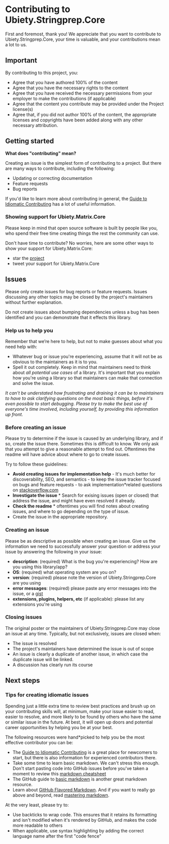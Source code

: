 # Contributing to Ubiety.Stringprep.Core

First and foremost, thank you! We appreciate that you want to contribute to Ubiety.Stringprep.Core, your time is valuable, and your contributions mean a lot to us.

## Important

By contributing to this project, you:

* Agree that you have authored 100% of the content
* Agree that you have the necessary rights to the content
* Agree that you have received the necessary permissions from your employer to make the contributions (if applicable)
* Agree that the content you contribute may be provided under the Project license(s)
* Agree that, if you did not author 100% of the content, the appropriate licenses and copyrights have been added along with any other necessary attribution.

## Getting started

**What does "contributing" mean?**

Creating an issue is the simplest form of contributing to a project. But there are many ways to contribute, including the following:

* Updating or correcting documentation
* Feature requests
* Bug reports

If you'd like to learn more about contributing in general, the [Guide to Idiomatic Contributing](https://github.com/jonschlinkert/idiomatic-contributing) has a lot of useful information.

### Showing support for Ubiety.Matrix.Core

Please keep in mind that open source software is built by people like you, who spend their free time creating things the rest the community can use.

Don't have time to contribute? No worries, here are some other ways to show your support for Ubiety.Matrix.Core:

* star the [project](https://github.com/ubiety/Ubiety.Matrix.Core)
* tweet your support for Ubiety.Matrix.Core

## Issues

Please only create issues for bug reports or feature requests. Issues discussing any other topics may be closed by the project's maintainers without further explanation.

Do not create issues about bumping dependencies unless a bug has been identified and you can demonstrate that it effects this library.

### Help us to help you

Remember that we’re here to help, but not to make guesses about what you need help with:

* Whatever bug or issue you're experiencing, assume that it will not be as obvious to the maintainers as it is to you.
* Spell it out completely. Keep in mind that maintainers need to think about _all potential use cases_ of a library. It's important that you explain how you're using a library so that maintainers can make that connection and solve the issue.

_It can't be understated how frustrating and draining it can be to maintainers to have to ask clarifying questions on the most basic things, before it's even possible to start debugging. Please try to make the best use of everyone's time involved, including yourself, by providing this information up front._

### Before creating an issue

Please try to determine if the issue is caused by an underlying library, and if so, create the issue there. Sometimes this is difficult to know. We only ask that you attempt to give a reasonable attempt to find out. Oftentimes the readme will have advice about where to go to create issues.

Try to follow these guidelines:

* **Avoid creating issues for implementation help** - It's much better for discoverability, SEO, and semantics - to keep the issue tracker focused on bugs and feature requests - to ask implementation*related questions on [stackoverflow.com][so]
* **Investigate the issue** * Search for exising issues (open or closed) that address the issue, and might have even resolved it already.
* **Check the readme** * oftentimes you will find notes about creating issues, and where to go depending on the type of issue.
* Create the issue in the appropriate repository.

### Creating an issue

Please be as descriptive as possible when creating an issue. Give us the information we need to successfully answer your question or address your issue by answering the following in your issue:

* **description**: (required) What is the bug you're experiencing? How are you using this library/app?
* **OS**: (required) what operating system are you on?
* **version**: (required) please note the version of Ubiety.Stringprep.Core are you using
* **error messages**: (required) please paste any error messages into the issue, or a [gist](https://gist.github.com/)
* **extensions, plugins, helpers, etc** (if applicable): please list any extensions you're using

### Closing issues

The original poster or the maintainers of Ubiety.Stringprep.Core may close an issue at any time. Typically, but not exclusively, issues are closed when:

* The issue is resolved
* The project's maintainers have determined the issue is out of scope
* An issue is clearly a duplicate of another issue, in which case the duplicate issue will be linked.
* A discussion has clearly run its course

## Next steps

### Tips for creating idiomatic issues

Spending just a little extra time to review best practices and brush up on your contributing skills will, at minimum, make your issue easier to read, easier to resolve, and more likely to be found by others who have the same or similar issue in the future. At best, it will open up doors and potential career opportunities by helping you be at your best.

The following resources were hand*picked to help you be the most effective contributor you can be:

* The [Guide to Idiomatic Contributing](https://github.com/jonschlinkert/idiomatic*contributing) is a great place for newcomers to start, but there is also information for experienced contributors there.
* Take some time to learn basic markdown. We can't stress this enough. Don't start pasting code into GitHub issues before you've taken a moment to review this [markdown cheatsheet](https://gist.github.com/jonschlinkert/5854601)
* The GitHub guide to [basic markdown](https://help.github.com/articles/markdown*basics/) is another great markdown resource.
* Learn about [GitHub Flavored Markdown](https://help.github.com/articles/github*flavored*markdown/). And if you want to really go above and beyond, read [mastering markdown](https://guides.github.com/features/mastering*markdown/).

At the very least, please try to:

* Use backticks to wrap code. This ensures that it retains its formatting and isn't modified when it's rendered by GitHub, and makes the code more readable to others
* When applicable, use syntax highlighting by adding the correct language name after the first "code fence"

[so]: http://stackoverflow.com/questions/tagged/Ubiety.Stringprep.Core
